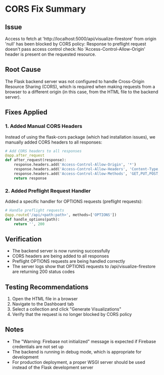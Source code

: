 # CORS Fix Summary

## Issue
Access to fetch at 'http://localhost:5000/api/visualize-firestore' from origin 'null' has been blocked by CORS policy: Response to preflight request doesn't pass access control check: No 'Access-Control-Allow-Origin' header is present on the requested resource.

## Root Cause
The Flask backend server was not configured to handle Cross-Origin Resource Sharing (CORS), which is required when making requests from a browser to a different origin (in this case, from the HTML file to the backend server).

## Fixes Applied

### 1. Added Manual CORS Headers
Instead of using the flask-cors package (which had installation issues), we manually added CORS headers to all responses:

```python
# Add CORS headers to all responses
@app.after_request
def after_request(response):
    response.headers.add('Access-Control-Allow-Origin', '*')
    response.headers.add('Access-Control-Allow-Headers', 'Content-Type,Authorization')
    response.headers.add('Access-Control-Allow-Methods', 'GET,PUT,POST,DELETE,OPTIONS')
    return response
```

### 2. Added Preflight Request Handler
Added a specific handler for OPTIONS requests (preflight requests):

```python
# Handle preflight requests
@app.route('/api/<path:path>', methods=['OPTIONS'])
def handle_options(path):
    return '', 200
```

## Verification
- The backend server is now running successfully
- CORS headers are being added to all responses
- Preflight OPTIONS requests are being handled correctly
- The server logs show that OPTIONS requests to /api/visualize-firestore are returning 200 status codes

## Testing Recommendations
1. Open the HTML file in a browser
2. Navigate to the Dashboard tab
3. Select a collection and click "Generate Visualizations"
4. Verify that the request is no longer blocked by CORS policy

## Notes
- The "Warning: Firebase not initialized" message is expected if Firebase credentials are not set up
- The backend is running in debug mode, which is appropriate for development
- For production deployment, a proper WSGI server should be used instead of the Flask development server